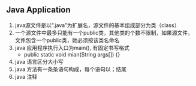 ## Java Application

1. java源文件是以“.java”为扩展名，源文件的基本组成部分为类（class）
2. 一个源文件中最多只能有一个public类，其他类的个数不限制，如果源文件，文件包含一个public类，她必须按该类名命名
3. java 应用程序执行入口为main(), 有固定书写格式
    * public static void mian(String args[]) {}
4. java 语言区分大小写
5. java 方法有一条条语句构成，每个语句以；结尾
6. java 注释